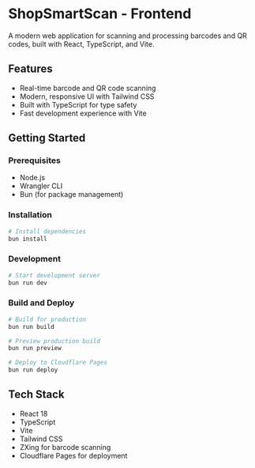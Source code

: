 # ShopSmartScan - Frontend

A modern web application for scanning and processing barcodes and QR codes, built with React, TypeScript, and Vite.

## Features

- Real-time barcode and QR code scanning
- Modern, responsive UI with Tailwind CSS
- Built with TypeScript for type safety
- Fast development experience with Vite

## Getting Started

### Prerequisites

- Node.js
- Wrangler CLI
- Bun (for package management)

### Installation

```bash
# Install dependencies
bun install
```

### Development

```bash
# Start development server
bun run dev
```

### Build and Deploy

```bash
# Build for production
bun run build

# Preview production build
bun run preview

# Deploy to Cloudflare Pages
bun run deploy
```

## Tech Stack

- React 18
- TypeScript
- Vite
- Tailwind CSS
- ZXing for barcode scanning
- Cloudflare Pages for deployment
